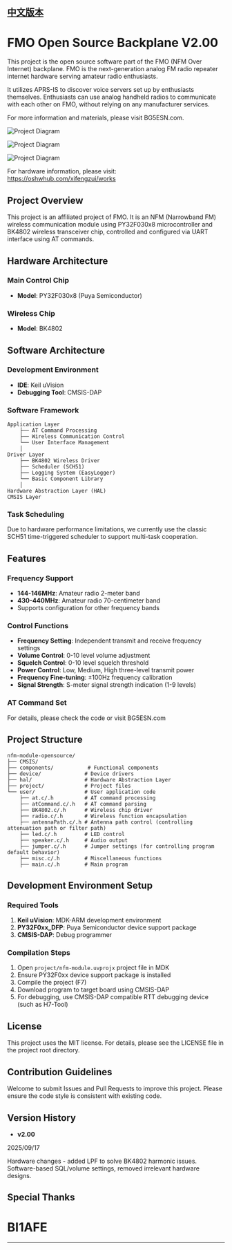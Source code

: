 [中文版本](README.md)
--- 
# FMO Open Source Backplane V2.00
This project is the open source software part of the FMO (NFM Over Internet) backplane. FMO is the next-generation analog FM radio repeater internet hardware serving amateur radio enthusiasts.

It utilizes APRS-IS to discover voice servers set up by enthusiasts themselves. Enthusiasts can use analog handheld radios to communicate with each other on FMO, without relying on any manufacturer services.

For more information and materials, please visit BG5ESN.com.

![Project Diagram](./docs/images/FMO-BK4802-backboard-3.jpg)

![Project Diagram](./docs/images/FMO-BK4802-backboard-1.jpg)

![Project Diagram](./docs/images/FMO-BK4802-backboard-2.jpg)

For hardware information, please visit: https://oshwhub.com/xifengzui/works

## Project Overview

This project is an affiliated project of FMO. It is an NFM (Narrowband FM) wireless communication module using PY32F030x8 microcontroller and BK4802 wireless transceiver chip, controlled and configured via UART interface using AT commands.

## Hardware Architecture

### Main Control Chip
- **Model**: PY32F030x8 (Puya Semiconductor)

### Wireless Chip
- **Model**: BK4802

## Software Architecture

### Development Environment
- **IDE**: Keil uVision
- **Debugging Tool**: CMSIS-DAP

### Software Framework
```
Application Layer
    ├── AT Command Processing
    ├── Wireless Communication Control
    └── User Interface Management
    │
Driver Layer
    ├── BK4802 Wireless Driver
    ├── Scheduler (SCH51)
    ├── Logging System (EasyLogger)
    └── Basic Component Library
    │
Hardware Abstraction Layer (HAL)
CMSIS Layer

```

### Task Scheduling
Due to hardware performance limitations, we currently use the classic SCH51 time-triggered scheduler to support multi-task cooperation.

## Features

### Frequency Support
- **144-146MHz**: Amateur radio 2-meter band
- **430-440MHz**: Amateur radio 70-centimeter band
- Supports configuration for other frequency bands

### Control Functions
- **Frequency Setting**: Independent transmit and receive frequency settings
- **Volume Control**: 0-10 level volume adjustment
- **Squelch Control**: 0-10 level squelch threshold
- **Power Control**: Low, Medium, High three-level transmit power
- **Frequency Fine-tuning**: ±100Hz frequency calibration
- **Signal Strength**: S-meter signal strength indication (1-9 levels)

### AT Command Set
For details, please check the code or visit BG5ESN.com

## Project Structure

```
nfm-module-opensource/
├── CMSIS/
├── components/           # Functional components
├── device/              # Device drivers
├── hal/                 # Hardware Abstraction Layer
├── project/             # Project files
└── user/                # User application code
    ├── at.c/.h          # AT command processing
    ├── atCommand.c/.h   # AT command parsing
    ├── BK4802.c/.h      # Wireless chip driver
    ├── radio.c/.h       # Wireless function encapsulation
    ├── antennaPath.c/.h # Antenna path control (controlling attenuation path or filter path)
    ├── led.c/.h         # LED control
    ├── speaker.c/.h     # Audio output
    ├── jumper.c/.h      # Jumper settings (for controlling program default behavior)
    ├── misc.c/.h        # Miscellaneous functions
    ├── main.c/.h        # Main program
```

## Development Environment Setup

### Required Tools
1. **Keil uVision**: MDK-ARM development environment
2. **PY32F0xx_DFP**: Puya Semiconductor device support package
3. **CMSIS-DAP**: Debug programmer

### Compilation Steps
1. Open `project/nfm-module.uvprojx` project file in MDK
2. Ensure PY32F0xx device support package is installed
3. Compile the project (F7)
4. Download program to target board using CMSIS-DAP
5. For debugging, use CMSIS-DAP compatible RTT debugging device (such as H7-Tool)

## License

This project uses the MIT license. For details, please see the LICENSE file in the project root directory.

## Contribution Guidelines

Welcome to submit Issues and Pull Requests to improve this project. Please ensure the code style is consistent with existing code.

## Version History

- **v2.00**

2025/09/17

Hardware changes - added LPF to solve BK4802 harmonic issues.
Software-based SQL/volume settings, removed irrelevant hardware designs.

## Special Thanks

# BI1AFE

---


